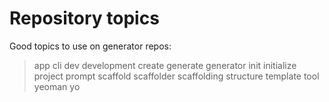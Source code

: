# Repository topics

Good topics to use on generator repos:

> app cli dev development create generate generator init initialize project prompt scaffold scaffolder scaffolding structure template tool yeoman yo
